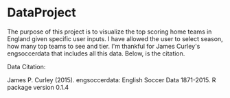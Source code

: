 # DataProject

The purpose of this project is to visualize the top scoring home teams in England given specific user inputs.
I have allowed the user to select season, how many top teams to see and tier. I'm thankful for James Curley's engsoccerdata
that includes all this data. Below, is the citation.


Data Citation:

James P. Curley (2015). engsoccerdata: English Soccer Data 1871-2015. R package version 0.1.4 

